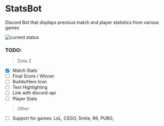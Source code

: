 # StatsBot
Discord Bot that displays previous match and player statistics from various games

![current status](https://i.gyazo.com/6f93ed03329fd827a8418198a77d455f.png)
### TODO:
> Dota 2
- [x] Match Stats
- [ ] Final Score / Winner
- [ ] Builds/Hero Icon
- [ ] Text Highlighting
- [ ] Link with discord-api
- [ ] Player Stats

> Other
- [ ] Support for games: LoL, CSGO, Smite, R6, PUBG, 

